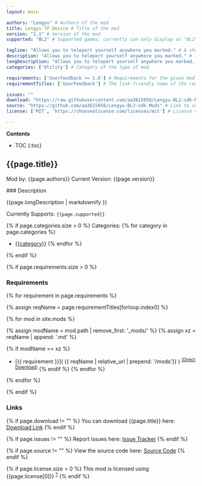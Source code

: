 ```yaml
---
layout: main

authors: "Lengyu" # Authors of the mod
title: Lengyu TP Device # Title of the mod
version: "1.1" # Version of the mod
supported: "BL2" # Supported games; currently can only display as "BL2", "BL2 + TPS", or "TPS"

tagline: "Allows you to teleport yourself anywhere you marked." # A short description of the mod itself.
description: "Allows you to teleport yourself anywhere you marked." # This is set in order to keep the SEO proper
longDescription: "Allows you to teleport yourself anywhere you marked. \n1.Press NUM0 to mark the location. \n2.Press NUMdot to teleport.\n3.Press NUM1-3 to switch within 3 slots.\n\nIt doesn't work in the map Digistruct Peak." # Description of what the mod can do
categories: ['Utility'] # Category of the type of mod

requirements: ['UserFeedback >= 1.6'] # Requirements for the given mod
requirementTitles: ['UserFeedback'] # The link-friendly name of the requirements

issues: ""
download: "https://raw.githubusercontent.com/aa3615058/Lengyu-BL2-sdk-Mods/main/LengyuTPDevice/LengyuTPDevice.zip"
source: "https://github.com/aa3615058/Lengyu-BL2-sdk-Mods" # Link to source code
license: ['MIT', 'https://choosealicense.com/licenses/mit'] # License name, link about the license from https://choosealicense.com/

---
```

**Contents**
* TOC
{:toc}

## {{page.title}}

Mod by: {{page.authors}}
Current Version: {{page.version}}

<p></p>
### Description

{{page.longDescription | markdownify }}

Currently Supports: `{{page.supported}}`

{% if page.categories.size > 0 %}
Categories:
{% for category in page.categories %}
  * [{{category}}](/types/{{category}})
{% endfor %}
<p></p>
{% endif %}

{% if page.requirements.size > 0 %}
### Requirements

{% for requirement in page.requirements %}

{% assign reqName = page.requirementTitles[forloop.index0] %}

{% for mod in site.mods %}

{% assign modName = mod.path | remove_first: '_mods/' %}
{% assign xz = reqName | append: '.md' %}

{% if modName == xz %}
* [{{ requirement }}]( {{ reqName | relative_url | prepend: '/mods'}} ) <sup>[(Direct Download)]({{mod.download}})</sup>
{% endif %}
{% endfor %}

{% endfor %}
<p></p>
{% endif %}

### Links

{% if page.download != "" %}
You can download {{page.title}} here: [Download Link]({{page.download}})
{% endif %}

{% if page.issues != "" %}
Report issues here: [Issue Tracker]({{page.issues}})
{% endif %}

{% if page.source != "" %}
View the source code here: [Source Code]({{page.source}})
{% endif %}

{% if page.license.size > 0 %}
This mod is licensed using {{page.license[0]}} <sup>[?]({{page.license[1]}})</sup>
{% endif %}
